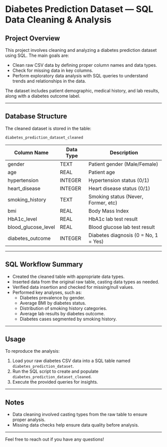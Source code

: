# Diabetes Prediction Dataset — SQL Data Cleaning & Analysis

## Project Overview

This project involves cleaning and analyzing a diabetes prediction dataset using SQL. The main goals are:

- Clean raw CSV data by defining proper column names and data types.  
- Check for missing data in key columns.  
- Perform exploratory data analysis with SQL queries to understand trends and relationships in the data.  

The dataset includes patient demographic, medical history, and lab results, along with a diabetes outcome label.

---

## Database Structure

The cleaned dataset is stored in the table:

`diabetes_prediction_dataset_cleaned`

| Column Name          | Data Type | Description                           |
|----------------------|-----------|-----------------------------------|
| gender               | TEXT      | Patient gender (Male/Female)       |
| age                  | REAL      | Patient age                       |
| hypertension         | INTEGER   | Hypertension status (0/1)          |
| heart_disease        | INTEGER   | Heart disease status (0/1)         |
| smoking_history      | TEXT      | Smoking status (Never, Former, etc)|
| bmi                  | REAL      | Body Mass Index                   |
| HbA1c_level          | REAL      | HbA1c lab test result              |
| blood_glucose_level  | REAL      | Blood glucose lab test result      |
| diabetes_outcome     | INTEGER   | Diabetes diagnosis (0 = No, 1 = Yes)|

---

## SQL Workflow Summary

- Created the cleaned table with appropriate data types.  
- Inserted data from the original raw table, casting data types as needed.  
- Verified data insertion and checked for missing/null values.  
- Performed key analyses, such as:  
  - Diabetes prevalence by gender.  
  - Average BMI by diabetes status.  
  - Distribution of smoking history categories.  
  - Average lab results by diabetes outcome.  
  - Diabetes cases segmented by smoking history.

---

## Usage

To reproduce the analysis:

1. Load your raw diabetes CSV data into a SQL table named `diabetes_prediction_dataset`.  
2. Run the SQL script to create and populate `diabetes_prediction_dataset_cleaned`.  
3. Execute the provided queries for insights.

---

## Notes

- Data cleaning involved casting types from the raw table to ensure proper analysis.  
- Missing data checks help ensure data quality before analysis.

---

Feel free to reach out if you have any questions!
